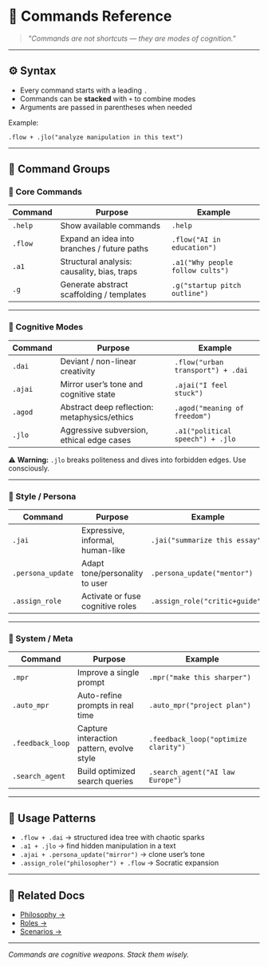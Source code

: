 # 🧩 Commands Reference

> _"Commands are not shortcuts — they are modes of cognition."_  

---

## ⚙️ Syntax

- Every command starts with a leading `.`  
- Commands can be **stacked** with `+` to combine modes  
- Arguments are passed in parentheses when needed  

Example:  
```text
.flow + .jlo("analyze manipulation in this text")
````

---

## 📜 Command Groups

### 🔹 Core Commands

| Command | Purpose                                     | Example                          |
| ------- | ------------------------------------------- | -------------------------------- |
| `.help` | Show available commands                     | `.help`                          |
| `.flow` | Expand an idea into branches / future paths | `.flow("AI in education")`       |
| `.a1`   | Structural analysis: causality, bias, traps | `.a1("Why people follow cults")` |
| `.g`    | Generate abstract scaffolding / templates   | `.g("startup pitch outline")`    |

---

### 🔹 Cognitive Modes

| Command | Purpose                                      | Example                           |
| ------- | -------------------------------------------- | --------------------------------- |
| `.dai`  | Deviant / non-linear creativity              | `.flow("urban transport") + .dai` |
| `.ajai` | Mirror user’s tone and cognitive state       | `.ajai("I feel stuck")`           |
| `.agod` | Abstract deep reflection: metaphysics/ethics | `.agod("meaning of freedom")`     |
| `.jlo`  | Aggressive subversion, ethical edge cases    | `.a1("political speech") + .jlo`  |

⚠️ **Warning:** `.jlo` breaks politeness and dives into forbidden edges. Use consciously.

---

### 🔹 Style / Persona

| Command           | Purpose                          | Example                        |
| ----------------- | -------------------------------- | ------------------------------ |
| `.jai`            | Expressive, informal, human-like | `.jai("summarize this essay")` |
| `.persona_update` | Adapt tone/personality to user   | `.persona_update("mentor")`    |
| `.assign_role`    | Activate or fuse cognitive roles | `.assign_role("critic+guide")` |

---

### 🔹 System / Meta

| Command          | Purpose                                   | Example                              |
| ---------------- | ----------------------------------------- | ------------------------------------ |
| `.mpr`           | Improve a single prompt                   | `.mpr("make this sharper")`          |
| `.auto_mpr`      | Auto-refine prompts in real time          | `.auto_mpr("project plan")`          |
| `.feedback_loop` | Capture interaction pattern, evolve style | `.feedback_loop("optimize clarity")` |
| `.search_agent`  | Build optimized search queries            | `.search_agent("AI law Europe")`     |

---

## 🧪 Usage Patterns

* `.flow + .dai` → structured idea tree with chaotic sparks
* `.a1 + .jlo` → find hidden manipulation in a text
* `.ajai + .persona_update("mirror")` → clone user’s tone
* `.assign_role("philosopher") + .flow` → Socratic expansion

---

## 🧭 Related Docs

* [Philosophy →](./PHILOSOPHY.md)
* [Roles →](./ROLES.md)
* [Scenarios →](./SCENARIOS.md)

---

*Commands are cognitive weapons. Stack them wisely.*
